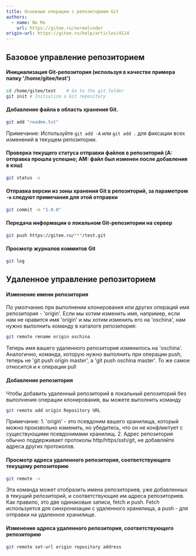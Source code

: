 ```yaml
---
title: Основные операции с репозиторием Git
authors:
  - name: No Mo
    url: https://gitee.ru/normalcoder
origin-url: https://gitee.ru/help/articles/4114
---
```



## Базовое управление репозиторием

#### Инициализация Git-репозитория (используя в качестве примера папку '/home/gitee/test')

```bash
cd /home/gitee/test    # Go to the git folder
git init # Initialize a Git repository
```

#### Добавление файла в область хранения Git.

```bash
git add "readme.txt"
```

Примечание: Используйте `git add -A` или `git add .` для фиксации всех изменений в текущем репозитории.

#### Проверка текущего статуса отправки файлов в репозиторий (A: отправка прошла успешно; AM: файл был изменен после добавления в кэш)

```bash
git status -s
```

#### Отправка версии из зоны хранения Git в репозиторий, за параметром `-m` следуют примечания для этой отправки

```bash
git commit -m "1.0.0"
```

#### Передача информации о локальном Git-репозитории на сервер

```bash
git push https://gitee.ru/***/test.git
```

#### Просмотр журналов коммитов Git

```bash
git log
```

## Удаленное управление репозиторием

#### Изменение имени репозитория

По умолчанию при выполнении клонирования или других операций имя репозитория - 'origin'. Если мы хотим изменить имя, например, если нам не нравится имя 'origin' и мы хотим изменить его на 'oschina', нам нужно выполнить команду в каталоге репозитория:

```bash
git remote rename origin oschina
```

Теперь имя вашего удаленного репозитория изменилось на 'oschina'. Аналогично, команда, которую нужно выполнить при операции push, теперь не 'git push origin master', а 'git push oschina master'. То же самое относится и к операции pull

#### Добавление репозитория

Чтобы добавить удаленный репозиторий в локальный репозиторий без выполнения операции клонирования, вы можете выполнить команду

```bash
git remote add origin Repository URL

```

Примечание: 1. 'origin' - это псевдоним вашего хранилища, который можно произвольно изменить, но убедитесь, что он не конфликтует с существующими псевдонимами хранилищ. 2. Адрес репозитория обычно поддерживает протоколы http/https/ssh/git, не добавляйте адреса других протоколов.

#### Просмотр адреса удаленного репозитория, соответствующего текущему репозиторию

```bash
git remote -v
```

Эта команда может отобразить имена репозиториев, уже добавленных в текущий репозиторий, и соответствующие им адреса репозиториев. Как правило, это две одинаковые записи, fetch и push. Fetch используется для синхронизации с удаленного хранилища, а push - для отправки на удаленное хранилище.

#### Изменение адреса удаленного репозитория, соответствующего репозиторию

```bash
git remote set-url origin repository address

```
